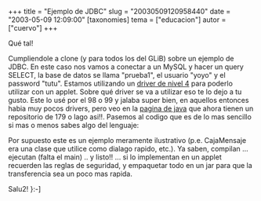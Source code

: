 +++
title = "Ejemplo de JDBC"
slug = "20030509120958440"
date = "2003-05-09 12:09:00"
[taxonomies]
tema = ["educacion"]
autor = ["cuervo"]
+++

Qué tal!  
  
Cumpliendole a clone (y para todos los del GLiB) sobre un ejemplo de
JDBC. En este caso nos vamos a conectar a un MySQL y hacer un query
SELECT, la base de datos se llama "prueba1", el usuario "yoyo" y el
password "tutu". Estamos utilizando un [driver de nivel
4](http://java.sun.com/products/jdbc/driverdesc.html) para poderlo
utilizar con un applet. Sobre qué driver se va a utilizar eso te lo dejo
a tu gusto. Este lo usé por el 98 o 99 y jalaba super bien, en aquellos
entonces habia muy pocos drivers, pero veo en la [pagina de
java](http://java.sun.com) que ahora tienen un repositorio de 179 o lago
asi!!. Pasemos al codigo que es de lo mas sencillo si mas o menos sabes
algo del lenguaje:  

<!-- more -->
  

  
  
Por supuesto este es un ejemplo meramente ilustrativo (p.e. CajaMensaje
era una clase que utilice como dialago rapido, etc.). Ya saben, compilan
... ejecutan (falta el main) .. y listo!! ... si lo implementan en un
applet recuerden las reglas de seguridad, y empaquetar todo en un jar
para que la transferencia sea un poco mas rapida.  
  
Salu2! }:-\]

